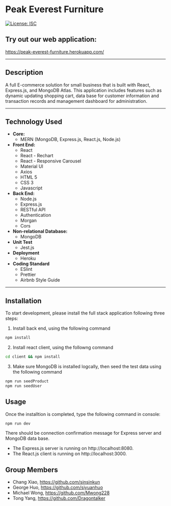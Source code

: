 # Peak Everest Furniture

[![License: ISC](https://img.shields.io/badge/License-ISC-blue.svg)](https://opensource.org/licenses/ISC)

## Try out our web application:

https://peak-everest-furniture.herokuapp.com/

---

## Description

A full E-commerce solution for small business that is built with React, Express.js, and MongoDB Atlas. This application includes features such as dynamic updating shopping cart, data base for customer information and transaction records and management dashboard for administration.

---

## Technology Used

- **Core:**
  - MERN (MongoDB, Express.js, React.js, Node.js)
- **Front End:**
  - React
  - React - Rechart
  - React - Responsive Carousel
  - Material UI
  - Axios
  - HTML 5
  - CSS 3
  - Javascript
- **Back End:**
  - Node.js
  - Express.js
  - RESTful API
  - Authentication
  - Morgan
  - Cors
- **Non-relational Database:**
  - MongoDB
- **Unit Test**
  - Jest.js
- **Deployment**
  - Heroku
- **Coding Standard**
  - ESlint
  - Prettier
  - Airbnb Style Guide

---

## Installation

To start development, please install the full stack application following three steps:

1. Install back end, using the following command

```bash
npm install
```

2. Install react client, using the followng command

```bash
cd client && npm install
```

3. Make sure MongoDB is installed logcally, then seed the test data using the following command

```bash
npm run seedProduct
npm run seedUser
```

## Usage

Once the installtion is completed, type the following command in console:

```bash
npm run dev
```

There should be connection confirmation message for Express server and MongoDB data base.

- The Express.js server is running on http://localhost:8080.
- The React.js client is running on http://localhost:3000.

## Group Members

- Chang Xiao, https://github.com/sinsinkun
- George Huo, https://github.com/siyuanhuo
- Michael Wong, https://github.com/Mwong228
- Tong Yang, https://github.com/Dragontalker
